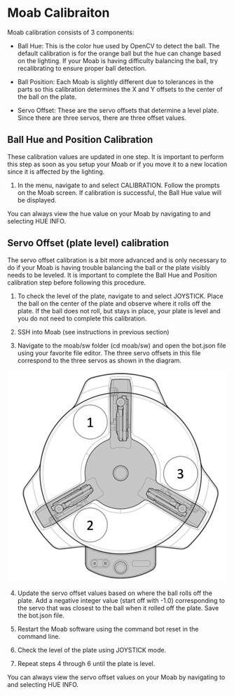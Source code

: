 # Moab Calibraiton

Moab calibration consists of 3 components:

- Ball Hue: This is the color hue used by OpenCV to detect the ball. The default calibration is for the orange ball but the hue can change based on the lighting. If your Moab is having difficulty balancing the ball, try recalibrating to ensure proper ball detection.

- Ball Position: Each Moab is slightly different due to tolerances in the parts so this calibration determines the X and Y offsets to the center of the ball on the plate.

- Servo Offset: These are the servo offsets that determine a level plate. Since there are three servos, there are three offset values.

## Ball Hue and Position Calibration

These calibration values are updated in one step. It is important to perform this step as soon as you setup your Moab or if you move it to a new location since it is affected by the lighting.

1. In the menu, navigate to and select CALIBRATION. Follow the prompts on the Moab screen. If calibration is successful, the Ball Hue value will be displayed.

You can always view the hue value on your Moab by navigating to and selecting HUE INFO.

## Servo Offset (plate level) calibration

The servo offset calibration is a bit more advanced and is only necessary to do if your Moab is having trouble balancing the ball or the plate visibly needs to be leveled. It is important to complete the Ball Hue and Position calibration step before following this procedure.



1. To check the level of the plate, navigate to and select JOYSTICK. Place the ball on the center of the plate and observe where it rolls off the plate. If the ball does not roll, but stays in place, your plate is level and you do not need to complete this calibration.

2. SSH into Moab (see instructions in previous section)

3. Navigate to the moab/sw folder (cd moab/sw) and open the bot.json file using your favorite file editor. The three servo offsets in this file correspond to the three servos as shown in the diagram. 

![servo-numbers](images/servo-numbers.png)

4. Update the servo offset values based on where the ball rolls off the plate. Add a negative integer value (start off with -1.0) corresponding to the servo that was closest to the ball when it rolled off the plate. Save the bot.json file.

5. Restart the Moab software using the command bot reset in the command line.

6. Check the level of the plate using JOYSTICK mode.

7. Repeat steps 4 through 6 until the plate is level.

You can always view the servo offset values on your Moab by navigating to and selecting HUE INFO.
